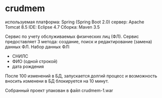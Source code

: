 # crudmem
используемая платформа: Spring (Spring Boot 2.0)
сервер: Apache Tomcat 8.5
IDE: Eclipse 4.7
Сборка: Maven 3.5

Сервис по учету обслуживаемых физических лиц (ФЛ).
Сервис предоставляет 3 метода: создание, поиск и редактирование (замена) данных ФЛ.
Набор данных ФЛ:
- СНИЛС
- ФИО (одной строкой)
- дата рождения

После 100 изменений в БД, запускается долгий процесс и возможность вносить изменени в БД блокируется на 10 минут. 

Cобранный проект упакован в файл crudmem-1.war